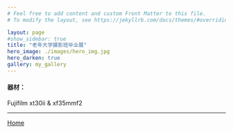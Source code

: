```yaml
---
# Feel free to add content and custom Front Matter to this file.
# To modify the layout, see https://jekyllrb.com/docs/themes/#overriding-theme-defaults

layout: page
#show_sidebar: true
title: "老年大学摄影班毕业展"
hero_image: ./images/hero_img.jpg
hero_darken: true
gallery: my_gallery
---
```


#### 器材：

Fujifilm xt30ii & xf35mmf2

___

[Home](https://LiZijing0929.github.io)